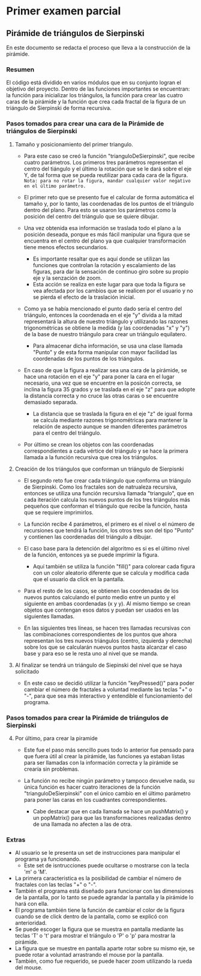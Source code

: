 # Primer examen parcial
## Pirámide de triángulos de Sierpinski
En este documento se redacta el proceso que lleva a la construcción de la pirámide.

### Resumen
El código está dividido en varios módulos que en su conjunto logran el objetivo del proyecto. Dentro de las funciones importantes se encuentran: la función para inicializar los triángulos, la función para crear las cuatro caras de la pirámide y la función que crea cada fractal de la figura de un triángulo de Sierpinski de forma recursiva.

### Pasos tomados para crear una cara de la Pirámide de triángulos de Sierpinski
1. Tamaño y posicionamiento del primer triangulo.
    - Para este caso se creó la función "trianguloDeSierpinski", que recibe cuatro parámetros. Los primeros tres parámetros representan el centro del tiángulo y el último la rotación que se le dará sobre el eje Y, de tal forma que se pueda reutilizar para cada cara de la figura. 
    `Nota: para no rotar la figura, mandar cualquier valor negativo en el último parámetro.` 

    - El primer reto que se presento fue el calcular de forma automática el tamaño y, por lo tanto, las coordenadas de los puntos de el triángulo dentro del plano. Para esto se usaron los parámetros como la posición del centro del triángulo que se quiere dibujar.
    
    - Una vez obtenida esa información se traslada todo el plano a la posición deseada, porque es más fácil manipular una figura que se encuentra en el centro del plano ya que cualquier transformación tiene menos efectos secundarios.
        - Es importante resaltar que es aquí donde se utilizan las funciones que controlan la rotación y escalamiento de las figuras, para dar la sensación de continuo giro sobre su propio eje y la senzación de zoom.
        - Esta acción se realiza en este lugar para que toda la figura se vea afectada por los cambios que se realicen por el usuario y no se pierda el efecto de la traslación inicial.

    - Como ya se había mencionado el punto dado sería el centro del triángulo, entonces la coordenada en el eje "y" divida a la mitad representará la altura de nuestro triángulo y utilizando las razones trigonométricas se obtiene la medida (y las coordenadas "x" y "y") de la base de nuestro triángulo para crear un triángulo equilatero.
        - Para almacenar dicha información, se usa una clase llamada "Punto" y de esta forma manipular con mayor facilidad las coordenadas de los puntos de los triángulos.
    
    - En caso de que la figura a realizar sea una cara de la pirámide, se hace una rotación en el eje "y" para poner la cara en el lugar necesario, una vez que se encuentre en la posicón correcta, se inclina la figura 35 grados y se traslada en el eje "z" para que adopte la distancia correcta y no cruce las otras caras o se encuentre demasiado separada.
        - La distancia que se traslada la figura en el eje "z" de igual forma se calcula mediante razones trigonométricas para mantener la relación de aspecto aunque se manden diferentes parámetros para el centro del triángulo.
    
    - Por último se crean los objetos con las coordenadas correspondientes a cada vértice del triángulo y se hace la primera llamada a la función recursiva que crea los triángulos.

2. Creación de los triángulos que conforman un triángulo de Sierpisnki
    - El segundo reto fue crear cada triángulo que conforma un triángulo de Sierpinski. Como los fractales son de natrualeza recursiva, entonces se utiliza una función recursiva llamada "triangulo", que en cada iteración calcula los nuevos puntos de los tres triángulos más pequeños que conforman el triángulo que recibe la función, hasta que se requiere imprimirlos.

    - La función recibe 4 parámetros, el primero es el nivel o el número de recursiones que tendrá la función, los otros tres son del tipo "Punto" y contienen las coordenadas del triángulo a dibujar.

    - El caso base para la detención del algoritmo es si es el último nivel de la función, entonces ya se puede imprimir la figura.
        - Aquí también se utiliza la función "fill()" para colorear cada figura con un color aleatorio diferente que se calcula y modifica cada que el usuario da click en la pantalla.

    - Para el resto de los casos, se obtienen las coordenadas de los nuevos puntos calculando el punto medio entre un punto y el siguiente en ambas coordenadas (x y y). Al mismo tiempo se crean objetos que contengan esos datos y puedan ser usados en las siguientes llamadas.

    - En las siguientes tres líneas, se hacen tres llamadas recursivas con las combinaciones correspondientes de los puntos que ahora representan los tres nuevos triángulos (centro, izquierda y derecha) sobre los que se calcularán nuevos puntos hasta alcanzar el caso base y para eso se le resta uno al nivel que se manda.

3. Al finalizar se tendrá un triángulo de Siepinski del nivel que se haya solicitado
    - En este caso se decidió utilizar la función "keyPressed()" para poder cambiar el número de fractales a voluntad mediante las teclas "+" o "-", para que sea más interactivo y entendible el funcionamiento del programa.

### Pasos tomados para crear la Pirámide de triángulos de Sierpinski

4. Por último, para crear la piramide
    - Este fue el paso más sencillo pues todo lo anterior fue pensado para que fuera útil al crear la pirámide, las funciones ya estaban listas para ser llamadas con la información correcta y la pirámide se crearía sin problemas.

    - La función no recibe ningún parámetro y tampoco devuelve nada, su única función es hacer cuatro iteraciones de la función "trianguloDeSierpinski" con el único cambio en el último parámetro para poner las caras en los cuadrantes correspondientes.
        - Cabe destacar que en cada llamada se hace un pushMatrix() y un popMatrix() para que las transformaciones realizadas dentro de una llamada no afecten a las de otra.

### Extras
- Al usuario se le presenta un set de instrucciones para manipular el programa ya funcionando.
    - Este set de isntrucciones puede ocultarse o mostrarse con la tecla 'm' o 'M'.
- La primera caracteristica es la posibilidad de cambiar el número de fractales con las teclas "+" o "-".
- También el programa está diseñado para funcionar con las dimensiones de la pantalla, por lo tanto se puede agrandar la pantalla y la pirámide lo hará con ella.
- El programa también tiene la función de cambiar el color de la figura cuando se de click dentro de la pantalla, como se explicó con anterioridad.
- Se puede escoger la figura que se muestra en pantalla mediante las teclas 'T' o 't' para mostrar el triángulo o 'P' o 'p' para mostrar la pirámide.
- La figura que se muestre en pantalla aparte rotar sobre su mismo eje, se puede rotar a voluntad arrastrando el mouse por la pantalla.
- También, como fue requerido, se puede hacer zoom utilizando la rueda del mouse.